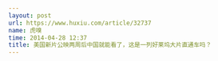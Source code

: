 ```yaml
---
layout: post
url: https://www.huxiu.com/article/32737
name: 虎嗅
time: 2014-04-28 12:37
title: 美国新片公映两周后中国就能看了，这是一列好莱坞大片直通车吗？
---
```

